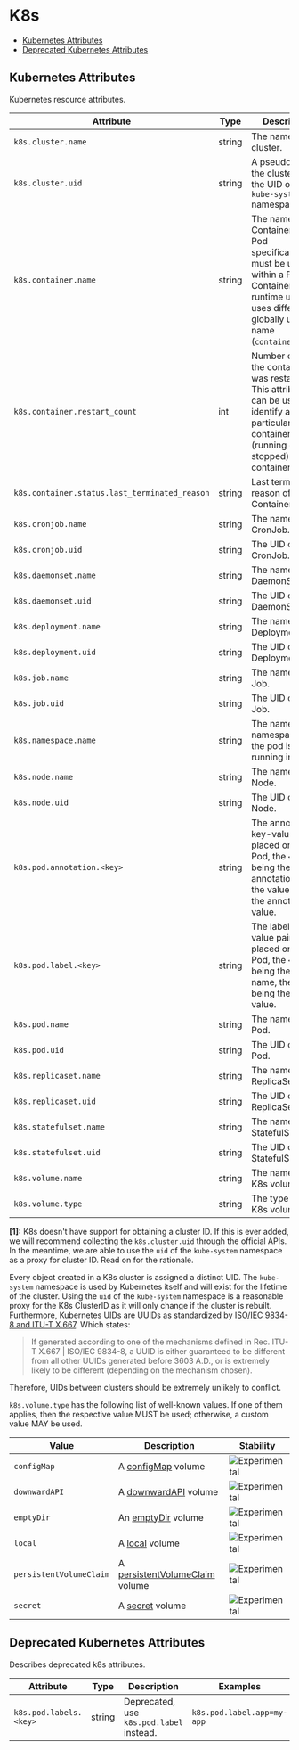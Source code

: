 <!--- Hugo front matter used to generate the website version of this page:
--->

<!-- NOTE: THIS FILE IS AUTOGENERATED. DO NOT EDIT BY HAND. -->
<!-- see templates/registry/markdown/attribute_namespace.md.j2 -->

# K8s

- [Kubernetes Attributes](#kubernetes-attributes)
- [Deprecated Kubernetes Attributes](#deprecated-kubernetes-attributes)

## Kubernetes Attributes

Kubernetes resource attributes.

| Attribute                                     | Type   | Description                                                                                                                                                      | Examples                                                                                                                                  | Stability                                                        |
| --------------------------------------------- | ------ | ---------------------------------------------------------------------------------------------------------------------------------------------------------------- | ----------------------------------------------------------------------------------------------------------------------------------------- | ---------------------------------------------------------------- |
| `k8s.cluster.name`                            | string | The name of the cluster.                                                                                                                                         | `opentelemetry-cluster`                                                                                                                   | ![Experimental](https://img.shields.io/badge/-experimental-blue) |
| `k8s.cluster.uid`                             | string | A pseudo-ID for the cluster, set to the UID of the `kube-system` namespace. [1]                                                                                  | `218fc5a9-a5f1-4b54-aa05-46717d0ab26d`                                                                                                    | ![Experimental](https://img.shields.io/badge/-experimental-blue) |
| `k8s.container.name`                          | string | The name of the Container from Pod specification, must be unique within a Pod. Container runtime usually uses different globally unique name (`container.name`). | `redis`                                                                                                                                   | ![Experimental](https://img.shields.io/badge/-experimental-blue) |
| `k8s.container.restart_count`                 | int    | Number of times the container was restarted. This attribute can be used to identify a particular container (running or stopped) within a container spec.         |                                                                                                                                           | ![Experimental](https://img.shields.io/badge/-experimental-blue) |
| `k8s.container.status.last_terminated_reason` | string | Last terminated reason of the Container.                                                                                                                         | `Evicted`; `Error`                                                                                                                        | ![Experimental](https://img.shields.io/badge/-experimental-blue) |
| `k8s.cronjob.name`                            | string | The name of the CronJob.                                                                                                                                         | `opentelemetry`                                                                                                                           | ![Experimental](https://img.shields.io/badge/-experimental-blue) |
| `k8s.cronjob.uid`                             | string | The UID of the CronJob.                                                                                                                                          | `275ecb36-5aa8-4c2a-9c47-d8bb681b9aff`                                                                                                    | ![Experimental](https://img.shields.io/badge/-experimental-blue) |
| `k8s.daemonset.name`                          | string | The name of the DaemonSet.                                                                                                                                       | `opentelemetry`                                                                                                                           | ![Experimental](https://img.shields.io/badge/-experimental-blue) |
| `k8s.daemonset.uid`                           | string | The UID of the DaemonSet.                                                                                                                                        | `275ecb36-5aa8-4c2a-9c47-d8bb681b9aff`                                                                                                    | ![Experimental](https://img.shields.io/badge/-experimental-blue) |
| `k8s.deployment.name`                         | string | The name of the Deployment.                                                                                                                                      | `opentelemetry`                                                                                                                           | ![Experimental](https://img.shields.io/badge/-experimental-blue) |
| `k8s.deployment.uid`                          | string | The UID of the Deployment.                                                                                                                                       | `275ecb36-5aa8-4c2a-9c47-d8bb681b9aff`                                                                                                    | ![Experimental](https://img.shields.io/badge/-experimental-blue) |
| `k8s.job.name`                                | string | The name of the Job.                                                                                                                                             | `opentelemetry`                                                                                                                           | ![Experimental](https://img.shields.io/badge/-experimental-blue) |
| `k8s.job.uid`                                 | string | The UID of the Job.                                                                                                                                              | `275ecb36-5aa8-4c2a-9c47-d8bb681b9aff`                                                                                                    | ![Experimental](https://img.shields.io/badge/-experimental-blue) |
| `k8s.namespace.name`                          | string | The name of the namespace that the pod is running in.                                                                                                            | `default`                                                                                                                                 | ![Experimental](https://img.shields.io/badge/-experimental-blue) |
| `k8s.node.name`                               | string | The name of the Node.                                                                                                                                            | `node-1`                                                                                                                                  | ![Experimental](https://img.shields.io/badge/-experimental-blue) |
| `k8s.node.uid`                                | string | The UID of the Node.                                                                                                                                             | `1eb3a0c6-0477-4080-a9cb-0cb7db65c6a2`                                                                                                    | ![Experimental](https://img.shields.io/badge/-experimental-blue) |
| `k8s.pod.annotation.<key>`                    | string | The annotation key-value pairs placed on the Pod, the `<key>` being the annotation name, the value being the annotation value.                                   | `k8s.pod.annotation.kubernetes.io/enforce-mountable-secrets=true`; `k8s.pod.annotation.mycompany.io/arch=x64`; `k8s.pod.annotation.data=` | ![Experimental](https://img.shields.io/badge/-experimental-blue) |
| `k8s.pod.label.<key>`                         | string | The label key-value pairs placed on the Pod, the `<key>` being the label name, the value being the label value.                                                  | `k8s.pod.label.app=my-app`; `k8s.pod.label.mycompany.io/arch=x64`; `k8s.pod.label.data=`                                                  | ![Experimental](https://img.shields.io/badge/-experimental-blue) |
| `k8s.pod.name`                                | string | The name of the Pod.                                                                                                                                             | `opentelemetry-pod-autoconf`                                                                                                              | ![Experimental](https://img.shields.io/badge/-experimental-blue) |
| `k8s.pod.uid`                                 | string | The UID of the Pod.                                                                                                                                              | `275ecb36-5aa8-4c2a-9c47-d8bb681b9aff`                                                                                                    | ![Experimental](https://img.shields.io/badge/-experimental-blue) |
| `k8s.replicaset.name`                         | string | The name of the ReplicaSet.                                                                                                                                      | `opentelemetry`                                                                                                                           | ![Experimental](https://img.shields.io/badge/-experimental-blue) |
| `k8s.replicaset.uid`                          | string | The UID of the ReplicaSet.                                                                                                                                       | `275ecb36-5aa8-4c2a-9c47-d8bb681b9aff`                                                                                                    | ![Experimental](https://img.shields.io/badge/-experimental-blue) |
| `k8s.statefulset.name`                        | string | The name of the StatefulSet.                                                                                                                                     | `opentelemetry`                                                                                                                           | ![Experimental](https://img.shields.io/badge/-experimental-blue) |
| `k8s.statefulset.uid`                         | string | The UID of the StatefulSet.                                                                                                                                      | `275ecb36-5aa8-4c2a-9c47-d8bb681b9aff`                                                                                                    | ![Experimental](https://img.shields.io/badge/-experimental-blue) |
| `k8s.volume.name`                             | string | The name of the K8s volume.                                                                                                                                      | `volume0`                                                                                                                                 | ![Experimental](https://img.shields.io/badge/-experimental-blue) |
| `k8s.volume.type`                             | string | The type of the K8s volume.                                                                                                                                      | `emptyDir`; `persistentVolumeClaim`                                                                                                       | ![Experimental](https://img.shields.io/badge/-experimental-blue) |

**[1]:** K8s doesn't have support for obtaining a cluster ID. If this is ever
added, we will recommend collecting the `k8s.cluster.uid` through the
official APIs. In the meantime, we are able to use the `uid` of the
`kube-system` namespace as a proxy for cluster ID. Read on for the
rationale.

Every object created in a K8s cluster is assigned a distinct UID. The
`kube-system` namespace is used by Kubernetes itself and will exist
for the lifetime of the cluster. Using the `uid` of the `kube-system`
namespace is a reasonable proxy for the K8s ClusterID as it will only
change if the cluster is rebuilt. Furthermore, Kubernetes UIDs are
UUIDs as standardized by
[ISO/IEC 9834-8 and ITU-T X.667](https://www.itu.int/ITU-T/studygroups/com17/oid.html).
Which states:

> If generated according to one of the mechanisms defined in Rec.
> ITU-T X.667 | ISO/IEC 9834-8, a UUID is either guaranteed to be
> different from all other UUIDs generated before 3603 A.D., or is
> extremely likely to be different (depending on the mechanism chosen).

Therefore, UIDs between clusters should be extremely unlikely to
conflict.

`k8s.volume.type` has the following list of well-known values. If one of them applies, then the respective value MUST be used; otherwise, a custom value MAY be used.

| Value                   | Description                                                                                                             | Stability                                                        |
| ----------------------- | ----------------------------------------------------------------------------------------------------------------------- | ---------------------------------------------------------------- |
| `configMap`             | A [configMap](https://v1-29.docs.kubernetes.io/docs/concepts/storage/volumes/#configmap) volume                         | ![Experimental](https://img.shields.io/badge/-experimental-blue) |
| `downwardAPI`           | A [downwardAPI](https://v1-29.docs.kubernetes.io/docs/concepts/storage/volumes/#downwardapi) volume                     | ![Experimental](https://img.shields.io/badge/-experimental-blue) |
| `emptyDir`              | An [emptyDir](https://v1-29.docs.kubernetes.io/docs/concepts/storage/volumes/#emptydir) volume                          | ![Experimental](https://img.shields.io/badge/-experimental-blue) |
| `local`                 | A [local](https://v1-29.docs.kubernetes.io/docs/concepts/storage/volumes/#local) volume                                 | ![Experimental](https://img.shields.io/badge/-experimental-blue) |
| `persistentVolumeClaim` | A [persistentVolumeClaim](https://v1-29.docs.kubernetes.io/docs/concepts/storage/volumes/#persistentvolumeclaim) volume | ![Experimental](https://img.shields.io/badge/-experimental-blue) |
| `secret`                | A [secret](https://v1-29.docs.kubernetes.io/docs/concepts/storage/volumes/#secret) volume                               | ![Experimental](https://img.shields.io/badge/-experimental-blue) |

## Deprecated Kubernetes Attributes

Describes deprecated k8s attributes.

| Attribute              | Type   | Description                              | Examples                   | Stability                                                                                   |
| ---------------------- | ------ | ---------------------------------------- | -------------------------- | ------------------------------------------------------------------------------------------- |
| `k8s.pod.labels.<key>` | string | Deprecated, use `k8s.pod.label` instead. | `k8s.pod.label.app=my-app` | ![Deprecated](https://img.shields.io/badge/-deprecated-red)<br>Replaced by `k8s.pod.label`. |
